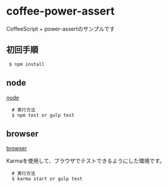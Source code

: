 # coffee-power-assert
CoffeeScript + power-assertのサンプルです

## 初回手順

```
 $ npm install
```

## node
[node](https://github.com/deepblue-will/coffee-power-assert/tree/node)

```
  # 実行方法
  $ npm test or gulp test
```

## browser
[browser](https://github.com/deepblue-will/coffee-power-assert/tree/browser)

Karmaを使用して、ブラウザでテストできるようにした環境です。

```
  # 実行方法
  $ karma start or gulp test
```
